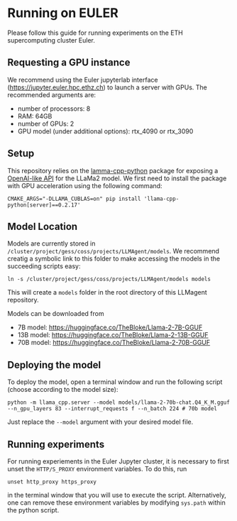 # Running on EULER

Please follow this guide for running experiments on the ETH supercomputing cluster Euler.


## Requesting a GPU instance
We recommend using the Euler jupyterlab interface (https://jupyter.euler.hpc.ethz.ch) to launch a server with GPUs.
The recommended arguments are:

- number of processors: 8
- RAM: 64GB
- number of GPUs: 2
- GPU model (under additional options): rtx_4090 or rtx_3090


## Setup
This repository relies on the [lamma-cpp-python](https://github.com/abetlen/llama-cpp-python) package for exposing a [OpenAI-like API](https://platform.openai.com/) for the LLaMa2 model.
We first need to install the package with GPU acceleration using the following command:

```
CMAKE_ARGS="-DLLAMA_CUBLAS=on" pip install 'llama-cpp-python[server]==0.2.17' 
```


## Model Location
Models are currently stored in `/cluster/project/gess/coss/projects/LLMAgent/models`.
We recommend creatig a symbolic link to this folder to make accessing the models in the succeeding scripts easy:

```
ln -s /cluster/project/gess/coss/projects/LLMAgent/models models
```

This will create a `models` folder in the root directory of this LLMagent repository.

Models can be downloaded from 

- 7B model: https://huggingface.co/TheBloke/Llama-2-7B-GGUF
- 13B model: https://huggingface.co/TheBloke/Llama-2-13B-GGUF
- 70B model: https://huggingface.co/TheBloke/Llama-2-70B-GGUF


## Deploying the model
To deploy the model, open a terminal window and run the following script (choose according to the model size):

```
python -m llama_cpp.server --model models/llama-2-70b-chat.Q4_K_M.gguf  --n_gpu_layers 83 --interrupt_requests f --n_batch 224 # 70b model
```

Just replace the `--model` argument with your desired model file.

## Running experiments
For running experiements in the Euler Jupyter cluster, it is necessary to first unset the `HTTP/S_PROXY` environment variables.
To do this, run
```
unset http_proxy https_proxy
```
in the terminal window that you will use to execute the script. 
Alternatively, one can remove these environment variables by modifying `sys.path` within the python script.